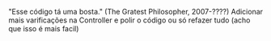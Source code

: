 "Esse código tá uma bosta." (The Gratest Philosopher, 2007-????)
Adicionar mais varificações na Controller e polir o código ou só refazer tudo (acho que isso é mais facil)